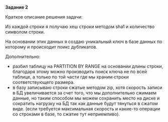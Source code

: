 **Задание 2**

Краткое описание решения задачи:

Из каждой строки я получаю хеш строки методом sha1 и количество символом строки.

На основании этих данных я создаю уникальный ключ в базе данных по которому и происходит поикс дубликатов.

Дополнительно:

- разбил таблицу на PARTITION BY RANGE на основании длины строки, благодаря этому можно производить поиск ключа не по всей таблице, а только по той части где мы храним строки соответствующего размера.
- в базу записываю строки сжатые методом zip, хотя скорость записи в БД увеличивается за счет того, что мы дополнительно сжимаем данные, но таким способом мы можем сохранить место на диске и сократить нагрузку на БД так как данные будут тянуться в сжатом виде. (если требуется максимальная скорость и какие-то операции со строками в базе, то сжатие тут неприемливо).